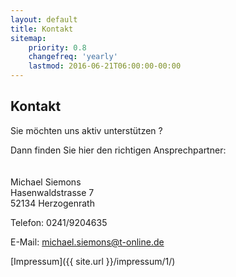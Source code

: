 ```yaml
---
layout: default
title: Kontakt
sitemap:
    priority: 0.8
    changefreq: 'yearly'
    lastmod: 2016-06-21T06:00:00-00:00
---
```


## Kontakt

Sie möchten uns aktiv unterstützen ?

Dann finden Sie hier den richtigen Ansprechpartner:
<br/>
<br/>
<br/>
Michael Siemons<br/>
Hasenwaldstrasse 7<br/>
52134 Herzogenrath<br/>

Telefon: 0241/9204635

E-Mail: [michael.siemons@t-online.de](mailto:michael.siemons@t-online.de)

[Impressum]({{ site.url }}/impressum/1/)
